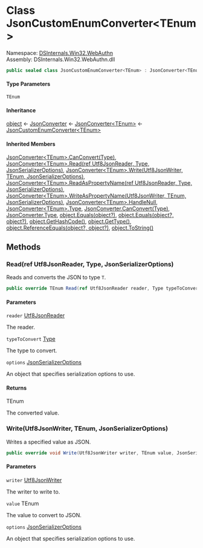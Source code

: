 # <a id="DSInternals_Win32_WebAuthn_JsonCustomEnumConverter_1"></a> Class JsonCustomEnumConverter<TEnum\>

Namespace: [DSInternals.Win32.WebAuthn](DSInternals.Win32.WebAuthn.md)  
Assembly: DSInternals.Win32.WebAuthn.dll  

```csharp
public sealed class JsonCustomEnumConverter<TEnum> : JsonConverter<TEnum> where TEnum : struct, Enum
```

#### Type Parameters

`TEnum` 

#### Inheritance

[object](https://learn.microsoft.com/dotnet/api/system.object) ← 
[JsonConverter](https://learn.microsoft.com/dotnet/api/system.text.json.serialization.jsonconverter) ← 
[JsonConverter<TEnum\>](https://learn.microsoft.com/dotnet/api/system.text.json.serialization.jsonconverter\-1) ← 
[JsonCustomEnumConverter<TEnum\>](DSInternals.Win32.WebAuthn.JsonCustomEnumConverter\-1.md)

#### Inherited Members

[JsonConverter<TEnum\>.CanConvert\(Type\)](https://learn.microsoft.com/dotnet/api/system.text.json.serialization.jsonconverter\-1.canconvert), 
[JsonConverter<TEnum\>.Read\(ref Utf8JsonReader, Type, JsonSerializerOptions\)](https://learn.microsoft.com/dotnet/api/system.text.json.serialization.jsonconverter\-1.read), 
[JsonConverter<TEnum\>.Write\(Utf8JsonWriter, TEnum, JsonSerializerOptions\)](https://learn.microsoft.com/dotnet/api/system.text.json.serialization.jsonconverter\-1.write), 
[JsonConverter<TEnum\>.ReadAsPropertyName\(ref Utf8JsonReader, Type, JsonSerializerOptions\)](https://learn.microsoft.com/dotnet/api/system.text.json.serialization.jsonconverter\-1.readaspropertyname), 
[JsonConverter<TEnum\>.WriteAsPropertyName\(Utf8JsonWriter, TEnum, JsonSerializerOptions\)](https://learn.microsoft.com/dotnet/api/system.text.json.serialization.jsonconverter\-1.writeaspropertyname), 
[JsonConverter<TEnum\>.HandleNull](https://learn.microsoft.com/dotnet/api/system.text.json.serialization.jsonconverter\-1.handlenull), 
[JsonConverter<TEnum\>.Type](https://learn.microsoft.com/dotnet/api/system.text.json.serialization.jsonconverter\-1.type), 
[JsonConverter.CanConvert\(Type\)](https://learn.microsoft.com/dotnet/api/system.text.json.serialization.jsonconverter.canconvert), 
[JsonConverter.Type](https://learn.microsoft.com/dotnet/api/system.text.json.serialization.jsonconverter.type), 
[object.Equals\(object?\)](https://learn.microsoft.com/dotnet/api/system.object.equals\#system\-object\-equals\(system\-object\)), 
[object.Equals\(object?, object?\)](https://learn.microsoft.com/dotnet/api/system.object.equals\#system\-object\-equals\(system\-object\-system\-object\)), 
[object.GetHashCode\(\)](https://learn.microsoft.com/dotnet/api/system.object.gethashcode), 
[object.GetType\(\)](https://learn.microsoft.com/dotnet/api/system.object.gettype), 
[object.ReferenceEquals\(object?, object?\)](https://learn.microsoft.com/dotnet/api/system.object.referenceequals), 
[object.ToString\(\)](https://learn.microsoft.com/dotnet/api/system.object.tostring)

## Methods

### <a id="DSInternals_Win32_WebAuthn_JsonCustomEnumConverter_1_Read_System_Text_Json_Utf8JsonReader__System_Type_System_Text_Json_JsonSerializerOptions_"></a> Read\(ref Utf8JsonReader, Type, JsonSerializerOptions\)

Reads and converts the JSON to type <code class="typeparamref">T</code>.

```csharp
public override TEnum Read(ref Utf8JsonReader reader, Type typeToConvert, JsonSerializerOptions options)
```

#### Parameters

`reader` [Utf8JsonReader](https://learn.microsoft.com/dotnet/api/system.text.json.utf8jsonreader)

The reader.

`typeToConvert` [Type](https://learn.microsoft.com/dotnet/api/system.type)

The type to convert.

`options` [JsonSerializerOptions](https://learn.microsoft.com/dotnet/api/system.text.json.jsonserializeroptions)

An object that specifies serialization options to use.

#### Returns

 TEnum

The converted value.

### <a id="DSInternals_Win32_WebAuthn_JsonCustomEnumConverter_1_Write_System_Text_Json_Utf8JsonWriter__0_System_Text_Json_JsonSerializerOptions_"></a> Write\(Utf8JsonWriter, TEnum, JsonSerializerOptions\)

Writes a specified value as JSON.

```csharp
public override void Write(Utf8JsonWriter writer, TEnum value, JsonSerializerOptions options)
```

#### Parameters

`writer` [Utf8JsonWriter](https://learn.microsoft.com/dotnet/api/system.text.json.utf8jsonwriter)

The writer to write to.

`value` TEnum

The value to convert to JSON.

`options` [JsonSerializerOptions](https://learn.microsoft.com/dotnet/api/system.text.json.jsonserializeroptions)

An object that specifies serialization options to use.

